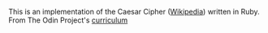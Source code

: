 This is an implementation of the Caesar Cipher ([Wikipedia](https://en.wikipedia.org/wiki/Caesar_cipher)) written in Ruby.<br />
From The Odin Project's [curriculum](https://www.theodinproject.com/courses/ruby-programming/lessons/building-blocks)
